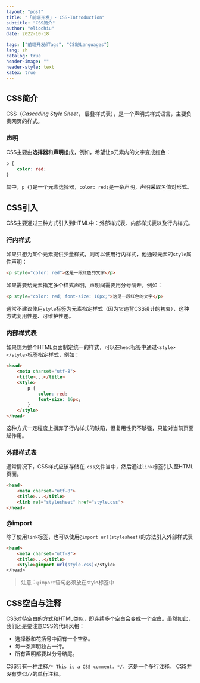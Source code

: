 ```yaml
---
layout: "post"
title: "「前端开发」- CSS-Introduction"
subtitle: "CSS简介"
author: "eliochiu"
date: 2022-10-18

tags: ["前端开发@Tags", "CSS@Languages"]
lang: zh
catalog: true
header-image: ""
header-style: text
katex: true
---
```


## CSS简介

CSS（*Cascading Style Sheet*， 层叠样式表），是一个声明式样式语言，主要负责网页的样式。

### 声明
CSS主要由**选择器**和**声明**组成，例如，希望让p元素内的文字变成红色：

```css
p {
    color: red;
}
```
其中，`p {}`是一个元素选择器，`color: red;`是一条声明，声明采取名值对形式。


## CSS引入

CSS主要通过三种方式引入到HTML中：外部样式表、内部样式表以及行内样式。

### 行内样式

如果只想为某个元素提供少量样式，则可以使用行内样式，他通过元素的`style`属性声明：

```html
<p style="color: red">这是一段红色的文字</p>
```

如果需要给元素指定多个样式声明，声明间需要用分号隔开，例如：

```html
<p style="color: red; font-size: 16px;">这是一段红色的文字</p>
```

通常不建议使用`style`标签为元素指定样式（因为它违背CSS设计的初衷），这种方式复用性差、可维护性差。

### 内部样式表

如果想为整个HTML页面制定统一的样式，可以在`head`标签中通过`<style></style>`标签指定样式，例如：

```html
<head>
    <meta charset="utf-8">
    <title>...</title>
    <style>
        p {
            color: red;
            font-size: 16px;
        }
    </style>
</head>

```

这种方式一定程度上摒弃了行内样式的缺陷，但复用性仍不够强，只能对当前页面起作用。

### 外部样式表

通常情况下，CSS样式应该存储在`.css`文件当中，然后通过`link`标签引入至HTML页面。

```html
<head>
    <meta charset="utf-8">
    <title>...</title>
    <link rel="stylesheet" href="style.css">
</head>
```

### @import

除了使用`link`标签，也可以使用`@import url(stylesheet)`的方法引入外部样式表

```html
<head>
    <meta charset="utf-8">
    <title>...</title>
    <style>@import url(style.css)</style>
</head>
```

> 注意：`@import`语句必须放在style标签中

## CSS空白与注释

CSS对待空白的方式和HTML类似，即连续多个空白会变成一个空白。虽然如此，我们还是要注意CSS的代码风格：

- 选择器和花括号中间有一个空格。
- 每一条声明独占一行。
- 所有声明都要以分号结尾。

CSS只有一种注释`/* This is a CSS comment. */`，这是一个多行注释。
CSS并没有类似`//`的单行注释。

